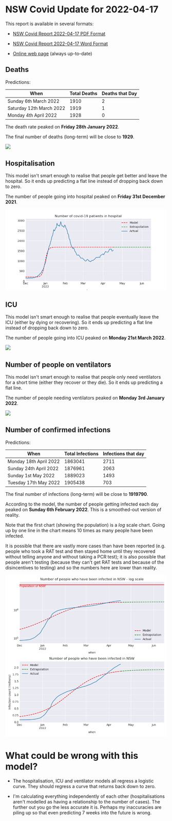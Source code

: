 # NSW Covid Update for 2022-04-17

This report is available in several formats:

- [NSW Covid Report 2022-04-17 PDF Format](https://github.com/solresol/yet-another-pandemic-prediction/raw/main/output/2022-04-17/nsw-covid-report-2022-04-17.pdf)

- [NSW Covid Report 2022-04-17 Word Format](https://github.com/solresol/yet-another-pandemic-prediction/raw/main/output/2022-04-17/nsw-covid-report-2022-04-17.docx)

- [Online web page](https://github.com/solresol/yet-another-pandemic-prediction/tree/main/output/README.md) (always up-to-date)

## Deaths

Predictions:

| When | Total Deaths | Deaths that Day |
| ---- | ------------ | --------------- |
| Sunday 6th March 2022 | 1910 | 2 |
| Saturday 12th March 2022 | 1919 | 1 |
| Monday 4th April 2022 | 1928 | 0 |

The death rate peaked on **Friday 28th January 2022**.

The final number of deaths (long-term) will
be close to **1929**.

![](2022-04-17/deaths.png)



## Hospitalisation

This model isn't smart enough to realise that people get better and leave the hospital.
So it ends up predicting a flat line instead of dropping back down to zero.

The number of people going into hospital peaked on **Friday 31st December 2021**.

![](2022-04-17/hospitalisation.png)

## ICU

This model isn't smart enough to realise that people eventually leave the ICU
(either by dying or recovering).
So it ends up predicting a flat line instead of dropping back down to zero.

The number of people going into ICU peaked on **Monday 21st March 2022**.

![](2022-04-17/icu.png)

## Number of people on ventilators

This model isn't smart enough to realise that people only need ventilators for
a short time (either they recover or they die). So it ends up predicting a flat line.

The number of people needing ventilators peaked on **Monday 3rd January 2022**.

![](2022-04-17/ventilators.png)

## Number of confirmed infections

Predictions:

| When | Total Infections | Infections that day |
| ---- | ------------ | --------------- |
| Monday 18th April 2022 | 1863041 | 2711 |
| Sunday 24th April 2022 | 1876961 | 2063 |
| Sunday 1st May 2022 | 1889023 | 1493 |
| Tuesday 17th May 2022 | 1905438 | 703 |

The final number of infections (long-term) will
be close to **1919790**.


According to the model, the number of people getting infected each day peaked on **Sunday 6th February 2022**. This is a smoothed-out version of reality.

Note that the first chart (showing the population) is a *log* scale chart. Going up by one line in the chart means 10 times as many people have been infected. 

It is possible that there are vastly more cases than have been
reported (e.g. people who took a RAT test and then stayed home until
they recovered without telling anyone and without taking a PCR test);
it is also possible that people aren't testing (because they can't get
RAT tests and because of the disincentives to testing) and so the
numbers here are lower than reality.


![](2022-04-17/infection.png)



# What could be wrong with this model?

- The hospitalisation, ICU and ventilator models all regress a logistic curve. They
should regress a curve that returns back down to zero.

- I'm calculating everything independently of each other (hospitalisations aren't modelled as having a relationship to the number of cases). The further out you go the less accurate it is. Perhaps my inaccuracies are piling up so that even predicting 7 weeks into the future is wrong.

